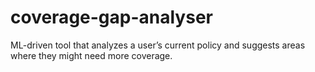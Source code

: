 # coverage-gap-analyser
ML-driven tool that analyzes a user’s current policy and suggests areas where they might need more coverage.  
